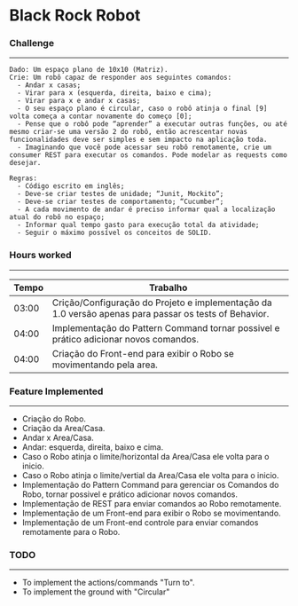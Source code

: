 # Black Rock Robot

### Challenge
-------------

```
Dado: Um espaço plano de 10x10 (Matriz).
Crie: Um robô capaz de responder aos seguintes comandos:
  - Andar x casas; 
  - Virar para x (esquerda, direita, baixo e cima);
  - Virar para x e andar x casas; 
  - O seu espaço plano é circular, caso o robô atinja o final [9] volta começa a contar novamente do começo [0];
  - Pense que o robô pode “aprender” a executar outras funções, ou até mesmo criar-se uma versão 2 do robô, então acrescentar novas funcionalidades deve ser simples e sem impacto na aplicação toda.
  - Imaginando que você pode acessar seu robô remotamente, crie um consumer REST para executar os comandos. Pode modelar as requests como desejar.
 
Regras:
  - Código escrito em inglês;
  - Deve-se criar testes de unidade; “Junit, Mockito”;
  - Deve-se criar testes de comportamento; “Cucumber”;
  - A cada movimento de andar é preciso informar qual a localização atual do robô no espaço;
  - Informar qual tempo gasto para execução total da atividade;
  - Seguir o máximo possível os conceitos de SOLID.
```   


### Hours worked
----------------


| Tempo | Trabalho                                                                                              |
|-------|-------------------------------------------------------------------------------------------------------|
| 03:00 | Crição/Configuração do Projeto e implementação da 1.0 versão apenas para passar os tests of Behavior. |   
| 04:00 | Implementação do Pattern Command tornar possivel e prático adicionar novos comandos.                  |              
| 04:00 | Criação do Front-end para exibir o Robo se movimentando pela area.                                    |


### Feature Implemented
----------------------- 

* Criação do Robo.
* Criação da Area/Casa.
* Andar x Area/Casa.
* Andar: esquerda, direita, baixo e cima.  
* Caso o Robo atinja o limite/horizontal da Area/Casa ele volta para o inicio.  
* Caso o Robo atinja o limite/vertial da Area/Casa ele volta para o inicio. 
* Implementação do Pattern Command para gerenciar os Comandos do Robo, tornar possivel e prático adicionar novos comandos. 
* Implementação de REST para enviar comandos ao Robo remotamente.
* Implementação de um Front-end para exibir o Robo se movimentando.
* Implementação de um Front-end controle para enviar comandos remotamente para o Robo.


### TODO
--------

* To implement the actions/commands "Turn to".
* To implement the ground with "Circular"
 


